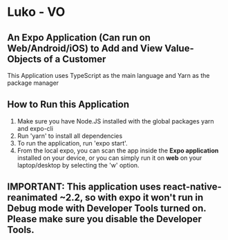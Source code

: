 # Luko - VO

## An Expo Application (Can run on Web/Android/iOS) to Add and View Value-Objects of a Customer

This Application uses TypeScript as the main language and Yarn as the package manager

## How to Run this Application

1. Make sure you have Node.JS installed with the global packages yarn and expo-cli
2. Run 'yarn' to install all dependencies
3. To run the application, run 'expo start'.
4. From the local expo, you can scan the app inside the **Expo application** installed on your device,
   or you can simply run it on **web** on your laptop/desktop by selecting the 'w' option.

## IMPORTANT: This application uses react-native-reanimated ~2.2, so with expo it won't run in Debug mode with Developer Tools turned on. Please make sure you disable the Developer Tools.
